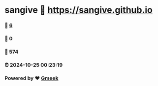 # sangive :link: https://sangive.github.io 
### :page_facing_up: [6](https://sangive.github.io/tag.html) 
### :speech_balloon: 0 
### :hibiscus: 574 
### :alarm_clock: 2024-10-25 00:23:19 
### Powered by :heart: [Gmeek](https://github.com/Meekdai/Gmeek)
